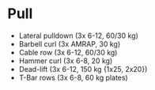 # Pull
* Lateral pulldown (3x 6-12, 60/30 kg)
* Barbell curl (3x AMRAP, 30 kg) 
* Cable row (3x 6-12, 60/30 kg) 
* Hammer curl (3x 6-8, 20 kg) 
* Dead-lift (3x 6-12, 150 kg {1x25, 2x20})
* T-Bar rows (3x 6-8, 60 kg plates) 
